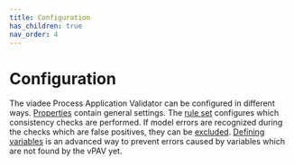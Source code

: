 ```yaml
---
title: Configuration
has_children: true
nav_order: 4
---
```

# Configuration
The viadee Process Application Validator can be configured in different ways. 
[Properties](Properties.md) contain general settings. 
The [rule set](RuleSet.md) configures which consistency checks are performed.
If model errors are recognized during the checks which are false positives, they can be [excluded](Configuration/FalsePositives.md). 
[Defining variables](UserVariables.md) is an advanced way to prevent errors caused by variables which are not found by the vPAV yet.